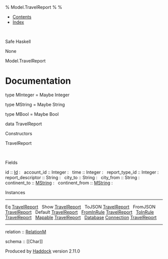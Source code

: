 % Model.TravelReport
% 
% 

-   [Contents](index.html)
-   [Index](doc-index.html)

 

Safe Haskell

None

Model.TravelReport

Documentation
=============

type MInteger = Maybe Integer

type MString = Maybe String

type MBool = Maybe Bool

data TravelReport

Constructors

TravelReport

 

Fields

id :: [Id](Model-General.html#t:Id)
:    
account\_id :: Integer
:    
time :: Integer
:    
report\_type\_id :: Integer
:    
report\_descriptor :: String
:    
city\_to :: String
:    
city\_from :: String
:    
continent\_to :: [MString](Model-TravelReport.html#t:MString)
:    
continent\_from :: [MString](Model-TravelReport.html#t:MString)
:    

Instances

  ------------------------------------------------------------------------------------------------------------------------------------------------------ ---
  Eq [TravelReport](Model-TravelReport.html#t:TravelReport)                                                                                               
  Show [TravelReport](Model-TravelReport.html#t:TravelReport)                                                                                             
  ToJSON [TravelReport](Model-TravelReport.html#t:TravelReport)                                                                                           
  FromJSON [TravelReport](Model-TravelReport.html#t:TravelReport)                                                                                         
  Default [TravelReport](Model-TravelReport.html#t:TravelReport)                                                                                          
  [FromInRule](Data-InRules.html#t:FromInRule) [TravelReport](Model-TravelReport.html#t:TravelReport)                                                     
  [ToInRule](Data-InRules.html#t:ToInRule) [TravelReport](Model-TravelReport.html#t:TravelReport)                                                         
  [Mapable](Model-General.html#t:Mapable) [TravelReport](Model-TravelReport.html#t:TravelReport)                                                          
  [Database](Model-General.html#t:Database) [Connection](Data-SqlTransaction.html#t:Connection) [TravelReport](Model-TravelReport.html#t:TravelReport)    
  ------------------------------------------------------------------------------------------------------------------------------------------------------ ---

relation :: [RelationM](Data-Relation.html#t:RelationM)

schema :: [[Char]]

Produced by [Haddock](http://www.haskell.org/haddock/) version 2.11.0
